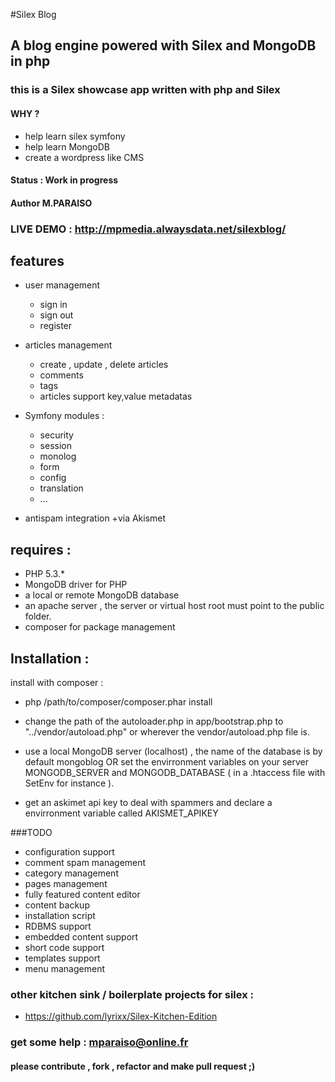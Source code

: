 #Silex Blog
## A blog engine powered with Silex and MongoDB in php
### this is a Silex showcase app written with php and Silex

#### WHY ? 
+ help learn silex symfony 
+ help learn MongoDB
+ create a wordpress like CMS 

#### Status : Work in progress

#### Author M.PARAISO

### LIVE DEMO : http://mpmedia.alwaysdata.net/silexblog/


## features

+ user management
  + sign in 
  + sign out
  + register

+ articles management
  + create , update , delete articles
  + comments
  + tags
  + articles support key,value metadatas 
  
+ Symfony modules :
	+ security
	+ session
	+ monolog
	+ form
	+ config
	+ translation
	+ ...

+ antispam integration 
  +via Akismet


## requires :

+ PHP 5.3.*
+ MongoDB driver for PHP
+ a local or remote MongoDB database
+ an apache server , the server or virtual host root must point to the public folder.
+ composer for package management

## Installation :

install with composer :

+ php /path/to/composer/composer.phar install

+ change the path of the autoloader.php in app/bootstrap.php to "../vendor/autoload.php" or wherever the vendor/autoload.php file is.

+ use a local MongoDB server (localhost) , the name of the database is by default mongoblog OR set the envirronment variables on your server MONGODB_SERVER and MONGODB_DATABASE ( in a .htaccess file with SetEnv for instance ).

+ get an askimet api key to deal with spammers
and declare a envirronment variable called
AKISMET_APIKEY

###TODO

+ configuration support
+ comment spam management
+ category management
+ pages management
+ fully featured content editor 
+ content backup
+ installation script
+ RDBMS support
+ embedded content support
+ short code support
+ templates support
+ menu management

### other kitchen sink / boilerplate projects for silex :
+ https://github.com/lyrixx/Silex-Kitchen-Edition


### get some help : mparaiso@online.fr
#### please contribute , fork , refactor and make pull request ;)


